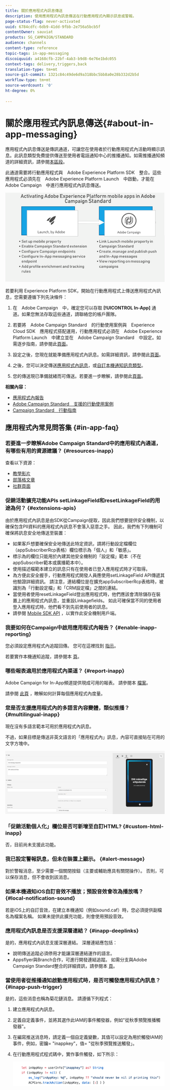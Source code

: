 ```yaml
---
title: 關於應用程式內訊息傳送
description: 使用應用程式內訊息傳送在行動應用程式內顯示訊息或警報。
page-status-flag: never-activated
uuid: 6784cdfc-6db9-41dd-9fbb-2e756a5bcb5f
contentOwner: sauviat
products: SG_CAMPAIGN/STANDARD
audience: channels
content-type: reference
topic-tags: in-app-messaging
discoiquuid: a4168cfb-22bf-4ab3-b9d8-6e76e1bdc055
context-tags: delivery,triggers,back
translation-type: tm+mt
source-git-commit: 1321c84c49de6d9a318bbc5bb8a0e28b332d2b5d
workflow-type: tm+mt
source-wordcount: '0'
ht-degree: 0%

---
```



# 關於應用程式內訊息傳送{#about-in-app-messaging}

應用程式內訊息傳送是傳訊通道，可讓您在使用者於行動應用程式內活動時顯示訊息。此訊息類型免費提供傳送至使用者電話通知中心的推播通知。如需推播通知頻道的詳細資訊，請參閱[本區段](../../channels/using/about-push-notifications.md)。

此通道需要將行動應用程式與　Adobe Experience Platform SDK　整合。這些應用程式必須先在　Adobe Experience Platform Launch　中啟動，才能在　Adobe Campaign　中進行應用程式內訊息傳送。

![](assets/launch_campaign.png)

若要利用 Experience Platform SDK，開始在行動應用程式上傳送應用程式內訊息，您需要遵循下列先決條件：

1. 在　Adobe Campaign　中，確定您可以存取 **[!UICONTROL In-App]** 通道。如果您無法存取這些通道，請聯絡您的帳戶團隊。

1. 若要將　Adobe Campaign Standard　的行動使用案例與　Experience Cloud SDK　應用程式搭配運用，行動應用程式必須在　Adobe Experience Platform Launch　中建立並在　Adobe Campaign Standard　中設定。如需逐步指南，請參閱此[頁面](https://helpx.adobe.com/tw/campaign/kb/configuring-app-sdk.html)。

1. 設定之後，您現在就能準備應用程式內訊息。如需詳細資訊，請參閱此[頁面](../../channels/using/preparing-and-sending-an-in-app-message.md#preparing-your-in-app-message)。

1. 之後，您可以決定傳送[應用程式內訊息](../../channels/using/customizing-an-in-app-message.md)，或[自訂本機通知訊息類型](../../channels/using/customizing-an-in-app-message.md#customizing-a-local-notification-message-type)。

1. 您的傳送現已準備就緒而可傳送。若要進一步瞭解，請參閱此[頁面](../../channels/using/preparing-and-sending-an-in-app-message.md#sending-your-in-app-message)。

**相關內容：**

* [應用程式內報告](../../reporting/using/in-app-report.md)
* [Adobe Campaign Standard　支援的行動使用案例](https://helpx.adobe.com/tw/campaign/kb/configure-launch-rules-acs-use-cases.html)
* [Campaign Standard　行動指南](https://helpx.adobe.com/tw/campaign/kb/acs-mobile.html)

## 應用程式內常見問答集 {#in-app-faq}

### 若要進一步瞭解Adobe Campaign Standard中的應用程式內通道，有哪些有用的資源建議？ {#resources-inapp}

查看以下資源：

* [教學影片](https://docs.adobe.com/content/help/en/campaign-standard-learn/tutorials/communication-channels/mobile/in-app/in-app-message-overview.html)
* [部落格文章](https://theblog.adobe.com/get-more-out-of-the-new-in-app-message-channel-from-adobe-campaign/)
* [社群頁面](https://experienceleaguecommunities.adobe.com/t5/adobe-campaign-standard/ct-p/adobe-campaign-standard-community)

### 促銷活動擴充功能APIs setLinkageField和resetLinkageField的用途為何？ {#extensions-apis}

由於應用程式內訊息是由SDK從Campaign提取，因此我們想要提供安全機制，以確保包含PII資料的應用程式內訊息不會落入惡意之手。 因此，我們有下列機制可確保將訊息安全地傳送至裝置：

* 如果客戶想要確保安全地傳送此特定資訊，請將行動設定檔欄位（appSubscriberRcp表格）欄位標示為「個人」和「敏感」。
* 標示為的欄位只能用於內建其他安全機制的「設定檔」範本（不在appSubscriber範本或廣播範本中）。
* 使用描述檔範本建立的訊息只有在使用者已登入應用程式時才可取得。
* 為方便此安全握手，行動應用程式開發人員應使用setLinkageField API傳遞其他驗證詳細資訊。 請注意，連結欄位是在擴充appSubscriberRcp表格時，被識別為「行動設定檔」和「CRM設定檔」之間的連結。
* 當使用者使用resetLinkageField登出應用程式時，他們應該會清除儲存在裝置上的應用程式內訊息，並重設Linkagefields。 如此可確保當不同的使用者登入應用程式時，他們看不到先前使用者的訊息。
* 請參閱 [Mobile SDK API](https://aep-sdks.gitbook.io/docs/using-mobile-extensions/adobe-campaign-standard/adobe-campaign-standard-api-reference) ，以實作此安全機制用戶端。

### 我要如何在Campaign中啟用應用程式內報告？ {#enable-inapp-reporting}

您必須設定應用程式內追蹤回傳。 您可在這裡找到 [指示](https://helpx.adobe.com/campaign/kb/config-app-in-launch.html#InApptrackingpostback)。

若要實作本機通知追蹤，請參閱本 [頁](../../administration/using/local-tracking.md)。

### 哪些報表適用於應用程式內渠道？ {#report-inapp}

Adobe Campaign for In-App頻道提供現成可用的報表。 請參閱本 [檔案](../../reporting/using/in-app-report.md)。

請參閱 [此頁](../../reporting/using/indicator-calculation.md#in-app-delivery) ，瞭解如何計算每個應用程式內度量。

### 您是否支援應用程式內的多語言內容變體，類似推播？ {#multilingual-inapp}

現在沒有多語言範本可用於應用程式內訊息。

不過，如果目標是傳送非英文語言的「應用程式內」訊息，內容可直接貼在可用的文字方塊中。

![](assets/faq_inapp.png)

### 「促銷活動個人化」欄位是否可新增至自訂HTML? {#custom-html-inapp}

否，目前尚未支援此功能。

### 我已設定警報訊息，但未在裝置上顯示。 {#alert-message}

對於警報消息，至少需要一個關閉按鈕（主要或輔助應具有關閉操作）。 否則，可以保存消息，但不會收到該消息。

### 如果本機通知iOS自訂音效不播放；預設音效會改為播放嗎？ {#local-notification-sound}

若是iOS上的自訂音效，在建立本機通知（例如sound.caf）時，您必須提供副檔名為檔案名稱。 如果未提供此擴充功能，則會使用預設音效。

### 應用程式內訊息是否支援深層連結？ {#inapp-deeplinks}

是的，應用程式內訊息支援深層連結。 深層連結應包括：

* 說明傳送追蹤必須停用才能讓深層連結運作的語言。
* Appsflyer與Branch合作，可進行開發連結追蹤。 如需分支與Adobe Campaign Standard整合的詳細資訊，請參閱本 [頁](https://help.branch.io/using-branch/docs/adobe-campaign-standard-1)。

### 當使用者從推播通知啟動應用程式時，是否可觸發應用程式內訊息？ {#inapp-push-trigger}

是的，這些消息也稱為菊花鏈消息。 請遵循下列程式：

1. 建立應用程式內訊息。

1. 定義自定義事件，並將其選作此IAM的事件觸發器，例如&quot;從秋季預覽推播觸發器&quot;。

1. 在編寫推送消息時，請定義一個自定義變數，其值可以設定為用於觸發IAM的事件，例如，密鑰= &quot;inappkey&quot;，值= &quot;從秋季預覽推送觸發」。

1. 在行動應用程式程式碼中，實作事件觸發，如下所示：

   ![](assets/faq_inapp_2.png)
